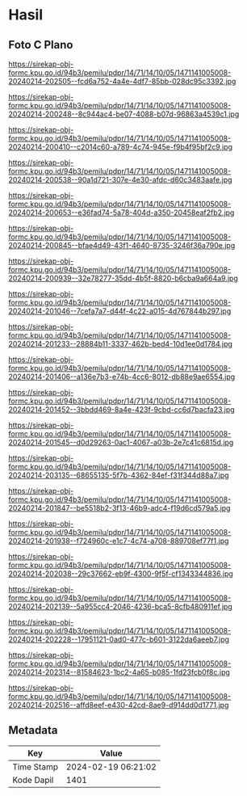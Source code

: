 # Hasil

## Foto C Plano

https://sirekap-obj-formc.kpu.go.id/94b3/pemilu/pdpr/14/71/14/10/05/1471141005008-20240214-202505--fcd6a752-4a4e-4df7-85bb-028dc95c3392.jpg

https://sirekap-obj-formc.kpu.go.id/94b3/pemilu/pdpr/14/71/14/10/05/1471141005008-20240214-200248--8c944ac4-be07-4088-b07d-96863a4539c1.jpg

https://sirekap-obj-formc.kpu.go.id/94b3/pemilu/pdpr/14/71/14/10/05/1471141005008-20240214-200410--c2014c60-a789-4c74-945e-f9b4f95bf2c9.jpg

https://sirekap-obj-formc.kpu.go.id/94b3/pemilu/pdpr/14/71/14/10/05/1471141005008-20240214-200538--90a1d721-307e-4e30-afdc-d60c3483aafe.jpg

https://sirekap-obj-formc.kpu.go.id/94b3/pemilu/pdpr/14/71/14/10/05/1471141005008-20240214-200653--e36fad74-5a78-404d-a350-20458eaf2fb2.jpg

https://sirekap-obj-formc.kpu.go.id/94b3/pemilu/pdpr/14/71/14/10/05/1471141005008-20240214-200845--bfae4d49-43f1-4640-8735-3246f36a790e.jpg

https://sirekap-obj-formc.kpu.go.id/94b3/pemilu/pdpr/14/71/14/10/05/1471141005008-20240214-200939--32e78277-35dd-4b5f-8820-b6cba9a664a9.jpg

https://sirekap-obj-formc.kpu.go.id/94b3/pemilu/pdpr/14/71/14/10/05/1471141005008-20240214-201046--7cefa7a7-d44f-4c22-a015-4d767844b297.jpg

https://sirekap-obj-formc.kpu.go.id/94b3/pemilu/pdpr/14/71/14/10/05/1471141005008-20240214-201233--28884b11-3337-462b-bed4-10d1ee0d1784.jpg

https://sirekap-obj-formc.kpu.go.id/94b3/pemilu/pdpr/14/71/14/10/05/1471141005008-20240214-201406--a136e7b3-e74b-4cc6-8012-db88e9ae6554.jpg

https://sirekap-obj-formc.kpu.go.id/94b3/pemilu/pdpr/14/71/14/10/05/1471141005008-20240214-201452--3bbdd469-8a4e-423f-9cbd-cc6d7bacfa23.jpg

https://sirekap-obj-formc.kpu.go.id/94b3/pemilu/pdpr/14/71/14/10/05/1471141005008-20240214-201545--d0d29263-0ac1-4067-a03b-2e7c41c6815d.jpg

https://sirekap-obj-formc.kpu.go.id/94b3/pemilu/pdpr/14/71/14/10/05/1471141005008-20240214-203135--68655135-5f7b-4362-84ef-f31f344d88a7.jpg

https://sirekap-obj-formc.kpu.go.id/94b3/pemilu/pdpr/14/71/14/10/05/1471141005008-20240214-201847--be5518b2-3f13-46b9-adc4-f19d6cd579a5.jpg

https://sirekap-obj-formc.kpu.go.id/94b3/pemilu/pdpr/14/71/14/10/05/1471141005008-20240214-201938--f724960c-e1c7-4c74-a708-889708ef77f1.jpg

https://sirekap-obj-formc.kpu.go.id/94b3/pemilu/pdpr/14/71/14/10/05/1471141005008-20240214-202038--29c37662-eb9f-4300-9f5f-cf1343344836.jpg

https://sirekap-obj-formc.kpu.go.id/94b3/pemilu/pdpr/14/71/14/10/05/1471141005008-20240214-202139--5a955cc4-2046-4236-bca5-8cfb480911ef.jpg

https://sirekap-obj-formc.kpu.go.id/94b3/pemilu/pdpr/14/71/14/10/05/1471141005008-20240214-202228--17951121-0ad0-477c-b601-3122da6aeeb7.jpg

https://sirekap-obj-formc.kpu.go.id/94b3/pemilu/pdpr/14/71/14/10/05/1471141005008-20240214-202314--81584623-1bc2-4a65-b085-1fd23fcb0f8c.jpg

https://sirekap-obj-formc.kpu.go.id/94b3/pemilu/pdpr/14/71/14/10/05/1471141005008-20240214-202516--affd8eef-e430-42cd-8ae9-d914dd0d1771.jpg


## Metadata

| Key        | Value               |
| ---------- | ------------------- |
| Time Stamp | 2024-02-19 06:21:02 |
| Kode Dapil | 1401                |



